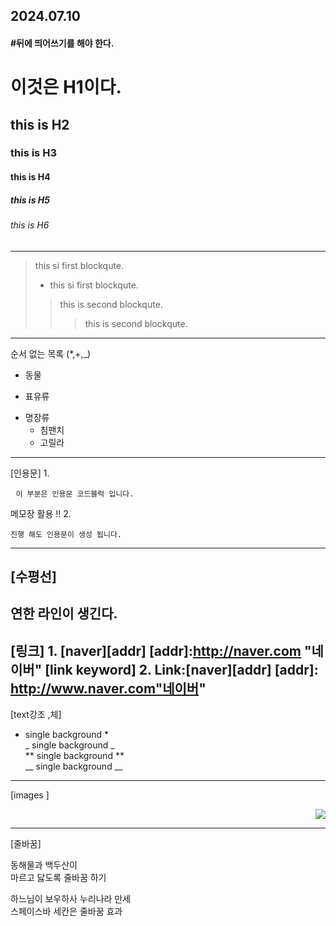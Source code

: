 2024.07.10
-----------------------------------------------------------
#### #뒤에 띄어쓰기를 해야 한다. 

# 이것은 H1이다.
## this is H2 
### this is H3 
#### this is H4 
##### this is H5 
###### this is H6 
-----------------------------------------------------------
> this si first blockqute.
>- this si first blockqute.
> > this is second blockqute.
> > > this is second blockqute.

-----------------------------------------------------------
순서 없는 목록 (*,+,_)
* 동물 
+ 표유류 
* 명장류
  - 침팬치
  - 고릴라
-----------------------------------------------------------
[인용문] 
1.
<pre> <code>이 부분은 인용문 코드블럭 입니다.</code></pre>
메모장 활용 !!
2.
```백틱을  세개 넣어서
진행 해도 인용문이 생성 됩니다.
```
-----------------------------------------------------------
[수평선]
------------------
연한 라인이 생긴다.
-----------------------------------------------------------
[링크]
1.
[naver][addr]
[addr]:http://naver.com "네이버"
[link keyword]
2.
Link:[naver][addr]
[addr]: http://www.naver.com"네이버"
-----------------------------------------------------------
[text강조 ,체]
* single background *   
_ single background _   
** single background **   
__ single background __   
-----------------------------------------------------------
[images ]
<p align="right">
<img src=이미지 주소 넣어주기 >   
     
-----------------------------------------------------------   
[줄바꿈]
     
동해물과 백두산이    
마르고 닳도록 줄바꿈 하기

하느님이 보우하사 
누리나라 만세   
스페이스바 세칸은 줄바꿈 효과
